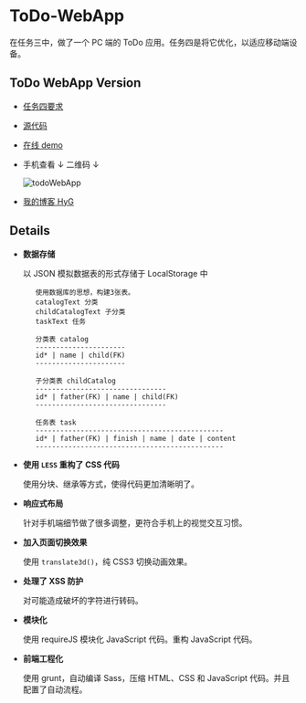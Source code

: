
# ToDo-WebApp

在任务三中，做了一个 PC 端的 ToDo 应用。任务四是将它优化，以适应移动端设备。

## ToDo WebApp Version

* [任务四要求](https://github.com/baidu-ife/ife/tree/master/task/task0004)
* [源代码](https://github.com/zehuiguan/ToDo-WebApp)
* [在线 demo](http://zehuiguan.github.io/demo/ToDo-WebApp/dist)
* 手机查看 ↓ 二维码 ↓
    
    ![todoWebApp](http://7xj3al.com1.z0.glb.clouddn.com/1442323184.png)
* [我的博客 HyG](http://zehuiguan.github.io)

## Details

* **数据存储**

    以 JSON 模拟数据表的形式存储于 LocalStorage 中

         使用数据库的思想，构建3张表。
         catalogText 分类
         childCatalogText 子分类
         taskText 任务
         
         分类表 catalog
         ----------------------
         id* | name | child(FK)
         ----------------------
         
         子分类表 childCatalog
         --------------------------------
         id* | father(FK) | name | child(FK)
         --------------------------------
         
         任务表 task
         ----------------------------------------------
         id* | father(FK) | finish | name | date | content
         ----------------------------------------------

* **使用 `LESS` 重构了 CSS 代码**
    
    使用分块、继承等方式，使得代码更加清晰明了。

* **响应式布局**
    
    针对手机端细节做了很多调整，更符合手机上的视觉交互习惯。

* **加入页面切换效果**
    
    使用 `translate3d()`，纯 CSS3 切换动画效果。

* **处理了 XSS 防护**
    
    对可能造成破坏的字符进行转码。

* **模块化**
    
    使用 requireJS 模块化 JavaScript 代码。重构 JavaScript 代码。

* **前端工程化**
    
    使用 grunt，自动编译 Sass，压缩 HTML、CSS 和 JavaScript 代码。并且配置了自动流程。
